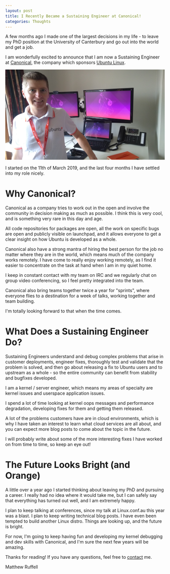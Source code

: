 ```yaml
---
layout: post
title: I Recently Became a Sustaining Engineer at Canonical!
categories: Thoughts
---
```


A few months ago I made one of the largest decisions in my life - to leave my
PhD position at the University of Canterbury and go out into the world and get
a job. 

I am wonderfully excited to announce that I am now a Sustaining Engineer at
[Canonical](https://canonical.com), the company which sponsors 
[Ubuntu Linux](https://ubuntu.com). 

![hero](/assets/images/2019_199.jpg)

I started on the 11th of March 2019, and the last four months I have settled
into my role nicely.

<!--more-->

# Why Canonical?

Canonical as a company tries to work out in the open and involve the community
in decision making as much as possible. I think this is very cool, and is
something very rare in this day and age.

All code repositories for packages are open, all the work on specific bugs are
open and publicly visible on launchpad, and it allows everyone to get a clear
insight on how Ubuntu is developed as a whole.

Canonical also have a strong mantra of hiring the best person for the job no
matter where they are in the world, which means much of the company works remotely.
I have come to really enjoy working remotely, as I find it easier to concentrate
on the task at hand when I am in my quiet home. 

I keep in constant contact with my team on IRC and we regularly chat on group 
video conferencing, so I feel pretty integrated into the team.

Canonical also bring teams together twice a year for "sprints", where everyone
flies to a destination for a week of talks, working together and team building.

I'm totally looking forward to that when the time comes.

# What Does a Sustaining Engineer Do?

Sustaining Engineers understand and debug complex problems that arise in
customer deployments, engineer fixes, thoroughly test and validate that the
problem is solved, and then go about releasing a fix to Ubuntu users and to
upstream as a whole - so the entire community can benefit from stability and
bugfixes developed.

I am a kernel / server engineer, which means my areas of specialty are kernel
issues and userspace application issues.

I spend a lot of time looking at kernel oops messages and performance
degradation, developing fixes for them and getting them released.

A lot of the problems customers have are in cloud environments, which is why
I have taken an interest to learn what cloud services are all about, and you
can expect more blog posts to come about the topic in the future.

I will probably write about some of the more interesting fixes I have worked
on from time to time, so keep an eye out!

# The Future Looks Bright (and Orange)

A little over a year ago I started thinking about leaving my PhD and pursuing
a career. I really had no idea where it would take me, but I can safely say
that everything has turned out well, and I am extremely happy.

I plan to keep talking at conferences, since my talk at Linux.conf.au this year
was a blast. I plan to keep writing technical blog posts. I have even been
tempted to build another Linux distro. Things are looking up, and the future is
bright.

For now, I'm going to keep having fun and developing my kernel debugging and dev
skills with Canonical, and I'm sure the next few years will be amazing.

Thanks for reading! If you have any questions, feel free to [contact](/about)
me.

Matthew Ruffell
